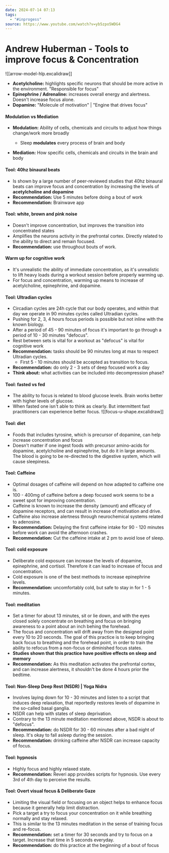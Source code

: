 ```yaml
---
date: 2024-07-14 07:13
tags:
  - "#inprogess"
source: https://www.youtube.com/watch?v=yb5zpo5WDG4
---
```

# Andrew Huberman - Tools to improve focus & Concentration

![[arrow-model-hlp.excalidraw]]

- **Acetylcholine:** highlights specific neurons that should be more active in the environment. "Responsible for focus"
- **Epinephrine / Adrenaline:** increases overall energy and alertness. Doesn't increase focus alone.
- **Dopamine:** "Molecule of motivation" | "Engine that drives focus"

#### Modulation vs Mediation
- **Modulation:** Ability of cells, chemicals and circuits to adjust how things change/work more broadly 
	- Sleep **modulates** every process of brain and body

- **Mediation:**  How specific cells, chemicals and circuits in the brain and body

#### Tool: 40hz binaural beats
- Is shown by a large number of peer-reviewed studies that 40hz binaural beats can improve focus and concentration by increasing the levels of **acetylcholine and dopamine**
- **Recommendation:** Use 5 minutes before doing a bout of work
- **Recommendation:** Brainwave app

#### Tool: white, brown and pink noise
- Doesn't improve concentration, but improves the transition into concentrated states
- Amplifies the neurons activity in the prefrontal cortex. Directly related to the ability to direct and remain focused.
- **Recommendation:** use throughout bouts of work.

#### Warm up for cognitive work
- It's unrealistic the ability of immediate concentration, as it's unrealistic to lift heavy loads during a workout session before properly warming up.
- For focus and concentration, warming up means to increase of acetylcholine, epinephrine, and dopamine.

#### Tool: Ultradian cycles
- Circadian cycles are 24h cycle that our body operates, and within that day we operate in 90 minutes cycles called Ultradian cycles.
- Pushing for 2, 3, 4 hours focus periods is possible but not inline with the known biology.
- After a period of 45 - 90 minutes of focus it's important to go through a period of 10 - 30  minutes "defocus". 
- Rest between sets is vital for a workout as "defocus" is vital for cognitive work 
- **Recommendation:** tasks should be 90 minutes long at max to respect Ultradian cycles.
	- First 5 - 10 minutes should be accepted as transition to focus.
- **Recommendation:** do only 2 - 3 sets of deep focused work a day 
- **Think about:** what activities can be included into decompression phase?

#### Tool: fasted vs fed
- The ability to focus is related to blood glucose levels. Brain works better with higher levels of glucose.
- When fasted one isn't able to think as clearly. But intermittent fast practitioners can experience better focus.
![[focus-u-shape.excalidraw]]

#### Tool: diet
- Foods that includes tyrosine, which is precursor of dopamine, can help increase concentration and focus
- Doesn't matter if one ingest foods with precursor amino-acids for dopamine, acetylcholine and epinephrine, but do it in large amounts. The blood is going to be re-directed to the digestive system, which will cause sleepiness.

#### Tool: Caffeine
- Optimal dosages of caffeine will depend on how adapted to caffeine one is.
- 100 - 400mg of caffeine before a deep focused work seems to be a sweet spot for improving concentration.
- Caffeine is known to increase the density (amount) and efficacy of dopamine receptors, and can result in increase of motivation and drive.
- Caffeine also increase alertness through neurochemical systems related to adenosine.
- **Recommendation:** Delaying the first caffeine intake for 90 - 120 minutes before work can avoid the afternoon crashes.
- **Recommendation:** Cut the caffeine intake at 2 pm to avoid lose of sleep.

#### Tool: cold exposure
 - Deliberate cold exposure can increase the levels of dopamine, epinephrine, and cortisol. Therefore it can lead to increase of focus and concentration.
 - Cold exposure is one of the best methods to increase epinephrine levels.
 - **Recommendation:** uncomfortably cold, but safe to stay in for 1 - 5 minutes. 

#### Tool: meditation
- Set a timer for about 13 minutes, sit or lie down, and with the eyes closed solely concentrate on breathing and focus on bringing awareness to a point about an inch behing the forehead.
- The focus and concentration will drift away from the designed point every 10 to 20 seconds. The goal of this practice is to keep bringing back focus to breathing and the forehead point, in order to train the ability to refocus from a non-focus or diminished focus states.
- **Studies shown that this practice have positive effects on sleep and memory**
- **Recommendation:** As this meditation activates the prefrontal cortex, and can increase alertness, it shouldn't be done 4 hours prior the bedtime.

#### Tool: Non-Sleep Deep Rest (NSDR) | Yoga Nidra
- Involves laying down for 10 - 30 minutes and listen to a script that induces deep relaxation, that reportedly restores levels of dopamine in the so-called basal ganglia.
- NSDR can help with states of sleep deprivation.
- Contrary to the 13 minute meditation mentioned above, NSDR is about to "defocus".
- **Recommendation:** do NSDR for 30 - 60 minutes after a bad night of sleep. It's okay to fall asleep during the session.
- **Recommendation:** drinking caffeine after NSDR can increase capacity of focus.

#### Tool: hypnosis
- Highly focus and highly relaxed state.
- **Recommendation:** Reveri app provides scripts for hypnosis. Use every 3rd of 4th day to perceive the results.

#### Tool: Overt visual focus & Deliberate Gaze
- Limiting the visual field or focusing on an object helps to enhance focus because it generally help limit distraction.
- Pick a target a try to focus your concentration on it while breathing normally and stay relaxed.
- This is similar to the 13 minutes meditation in the sense of training focus and re-focus.
- **Recommendation:** set a timer for 30 seconds and try to focus on a target. Increase that time in 5 seconds everyday.
- **Recommendation:** do this practice at the beginning of a bout of focus 